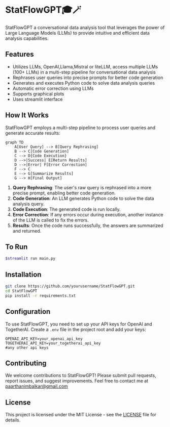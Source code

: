 # StatFlowGPT🎓🪄

StatFlowGPT a conversational data analysis tool that leverages the power of Large Language Models (LLMs) to provide intuitive and efficient data analysis capabilities.

## Features

- Utilizes LLMs, OpenAI,Llama,Mistral or liteLLM, access multiple LLMs (100+ LLMs) in a multi-step pipeline for conversational data analysis
- Rephrases user queries into precise prompts for better code generation
- Generates and executes Python code to solve data analysis queries
- Automatic error correction using LLMs
- Supports graphical plots
- Uses streamlit interface 

## How It Works

StatFlowGPT employs a multi-step pipeline to process user queries and generate accurate results:

```mermaid
graph TD
    A[User Query] --> B[Query Rephrasing]
    B --> C[Code Generation]
    C --> D{Code Execution}
    D -->|Success| E[Return Results]
    D -->|Error| F[Error Correction]
    F --> C
    E --> G[Summarize Results]
    G --> H[Final Output]
```

1. **Query Rephrasing**: The user's raw query is rephrased into a more precise prompt, enabling better code generation.
2. **Code Generation**: An LLM generates Python code to solve the data analysis query.
3. **Code Execution**: The generated code is run locally.
4. **Error Correction**: If any errors occur during execution, another instance of the LLM is called to fix the errors.
5. **Results**: Once the code runs successfully, the answers are summarized and returned.

## To Run
```bash
$streamlit run main.py
```
## Installation

```bash
git clone https://github.com/yourusername/StatFlowGPT.git
cd StatFlowGPT
pip install -r requirements.txt
```
## Configuration

To use StatFlowGPT, you need to set up your API keys for OpenAI and TogetherAI. Create a `.env` file in the project root and add your keys:

```
OPENAI_API_KEY=your_openai_api_key
TOGETHERAI_API_KEY=your_togetherai_api_key
#any other api keys
```

## Contributing

We welcome contributions to StatFlowGPT! Please submit pull requests, report issues, and suggest improvements.
Feel free to contact me at paarthanimbalkar@gmail.com

## License

This project is licensed under the MIT License - see the [LICENSE](LICENSE) file for details.
